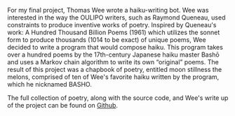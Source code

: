 For my final project, Thomas Wee wrote a haiku-writing bot. Wee was interested in the way the OULIPO writers, such as Raymond Queneau, used constraints to produce inventive works of poetry. Inspired by Queneau's work: A Hundred Thousand Billion Poems (1961) which utilizes the sonnet form to produce thousands (1014  to be exact) of unique poems, Wee decided to write a program that would compose haiku. This program takes over a hundred poems by the 17th-century Japanese haiku master Bashō and uses a Markov chain algorithm to write its own “original” poems. The result of this project was a chapbook of poetry, entitled moon stillness the melons, comprised of ten of Wee's favorite haiku written by the program, which he nicknamed BASHO.  

The full collection of poetry, along with the source code, and Wee's write up of the project can be found on [Github](https://github.com/tmarwee/basho).
